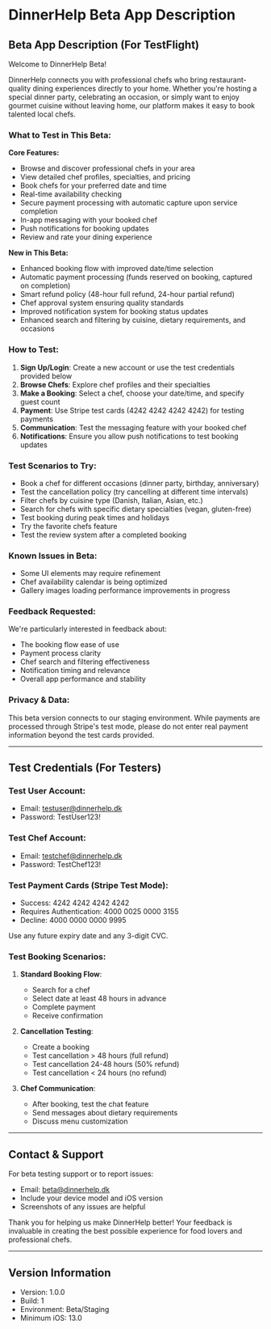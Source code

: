 # DinnerHelp Beta App Description

## Beta App Description (For TestFlight)

Welcome to DinnerHelp Beta! 

DinnerHelp connects you with professional chefs who bring restaurant-quality dining experiences directly to your home. Whether you're hosting a special dinner party, celebrating an occasion, or simply want to enjoy gourmet cuisine without leaving home, our platform makes it easy to book talented local chefs.

### What to Test in This Beta:

**Core Features:**
- Browse and discover professional chefs in your area
- View detailed chef profiles, specialties, and pricing
- Book chefs for your preferred date and time
- Real-time availability checking
- Secure payment processing with automatic capture upon service completion
- In-app messaging with your booked chef
- Push notifications for booking updates
- Review and rate your dining experience

**New in This Beta:**
- Enhanced booking flow with improved date/time selection
- Automatic payment processing (funds reserved on booking, captured on completion)
- Smart refund policy (48-hour full refund, 24-hour partial refund)
- Chef approval system ensuring quality standards
- Improved notification system for booking status updates
- Enhanced search and filtering by cuisine, dietary requirements, and occasions

### How to Test:

1. **Sign Up/Login**: Create a new account or use the test credentials provided below
2. **Browse Chefs**: Explore chef profiles and their specialties
3. **Make a Booking**: Select a chef, choose your date/time, and specify guest count
4. **Payment**: Use Stripe test cards (4242 4242 4242 4242) for testing payments
5. **Communication**: Test the messaging feature with your booked chef
6. **Notifications**: Ensure you allow push notifications to test booking updates

### Test Scenarios to Try:

- Book a chef for different occasions (dinner party, birthday, anniversary)
- Test the cancellation policy (try cancelling at different time intervals)
- Filter chefs by cuisine type (Danish, Italian, Asian, etc.)
- Search for chefs with specific dietary specialties (vegan, gluten-free)
- Test booking during peak times and holidays
- Try the favorite chefs feature
- Test the review system after a completed booking

### Known Issues in Beta:

- Some UI elements may require refinement
- Chef availability calendar is being optimized
- Gallery images loading performance improvements in progress

### Feedback Requested:

We're particularly interested in feedback about:
- The booking flow ease of use
- Payment process clarity
- Chef search and filtering effectiveness
- Notification timing and relevance
- Overall app performance and stability

### Privacy & Data:

This beta version connects to our staging environment. While payments are processed through Stripe's test mode, please do not enter real payment information beyond the test cards provided.

---

## Test Credentials (For Testers)

### Test User Account:
- Email: testuser@dinnerhelp.dk
- Password: TestUser123!

### Test Chef Account:
- Email: testchef@dinnerhelp.dk
- Password: TestChef123!

### Test Payment Cards (Stripe Test Mode):
- Success: 4242 4242 4242 4242
- Requires Authentication: 4000 0025 0000 3155
- Decline: 4000 0000 0000 9995

Use any future expiry date and any 3-digit CVC.

### Test Booking Scenarios:

1. **Standard Booking Flow**:
   - Search for a chef
   - Select date at least 48 hours in advance
   - Complete payment
   - Receive confirmation

2. **Cancellation Testing**:
   - Create a booking
   - Test cancellation > 48 hours (full refund)
   - Test cancellation 24-48 hours (50% refund)
   - Test cancellation < 24 hours (no refund)

3. **Chef Communication**:
   - After booking, test the chat feature
   - Send messages about dietary requirements
   - Discuss menu customization

---

## Contact & Support

For beta testing support or to report issues:
- Email: beta@dinnerhelp.dk
- Include your device model and iOS version
- Screenshots of any issues are helpful

Thank you for helping us make DinnerHelp better! Your feedback is invaluable in creating the best possible experience for food lovers and professional chefs.

---

## Version Information

- Version: 1.0.0
- Build: 1
- Environment: Beta/Staging
- Minimum iOS: 13.0